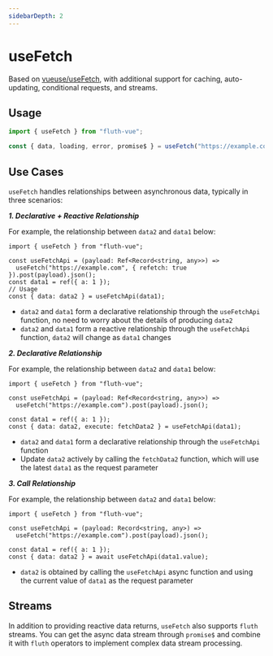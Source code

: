 ```yaml
---
sidebarDepth: 2
---
```


# useFetch

Based on [vueuse/useFetch](https://vueuse.org/core/useFetch/), with additional support for caching, auto-updating, conditional requests, and streams.

## Usage

```javascript
import { useFetch } from "fluth-vue";

const { data, loading, error, promise$ } = useFetch("https://example.com");
```

## Use Cases

`useFetch` handles relationships between asynchronous data, typically in three scenarios:

**_1. Declarative + Reactive Relationship_**

For example, the relationship between `data2` and `data1` below:

```javascript{7}
import { useFetch } from "fluth-vue";

const useFetchApi = (payload: Ref<Record<string, any>>) =>
  useFetch("https://example.com", { refetch: true }).post(payload).json();
const data1 = ref({ a: 1 });
// Usage
const { data: data2 } = useFetchApi(data1);
```

- `data2` and `data1` form a declarative relationship through the `useFetchApi` function, no need to worry about the details of producing `data2`
- `data2` and `data1` form a reactive relationship through the `useFetchApi` function, `data2` will change as `data1` changes

**_2. Declarative Relationship_**

For example, the relationship between `data2` and `data1` below:

```javascript{7}
import { useFetch } from "fluth-vue";

const useFetchApi = (payload: Ref<Record<string, any>>) =>
  useFetch("https://example.com").post(payload).json();

const data1 = ref({ a: 1 });
const { data: data2, execute: fetchData2 } = useFetchApi(data1);
```

- `data2` and `data1` form a declarative relationship through the `useFetchApi` function
- Update `data2` actively by calling the `fetchData2` function, which will use the latest `data1` as the request parameter

**_3. Call Relationship_**

For example, the relationship between `data2` and `data1` below:

```javascript{7}
import { useFetch } from "fluth-vue";

const useFetchApi = (payload: Record<string, any>) =>
  useFetch("https://example.com").post(payload).json();

const data1 = ref({ a: 1 });
const { data: data2 } = await useFetchApi(data1.value);
```

- `data2` is obtained by calling the `useFetchApi` async function and using the current value of `data1` as the request parameter

## Streams

In addition to providing reactive data returns, `useFetch` also supports `fluth` streams. You can get the async data stream through `promise$` and combine it with `fluth` operators to implement complex data stream processing.
